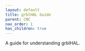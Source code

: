```yaml
---
layout: default
title: grblHAL Guide
parent: CNC
nav_order: 1
has_children: true
---
```


A guide for understanding grblHAL.

